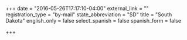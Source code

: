+++
date = "2016-05-26T17:17:10-04:00"
external_link = ""
registration_type = "by-mail"
state_abbreviation = "SD"
title = "South Dakota"
english_only = false
select_spanish = false
spanish_form = false

+++
